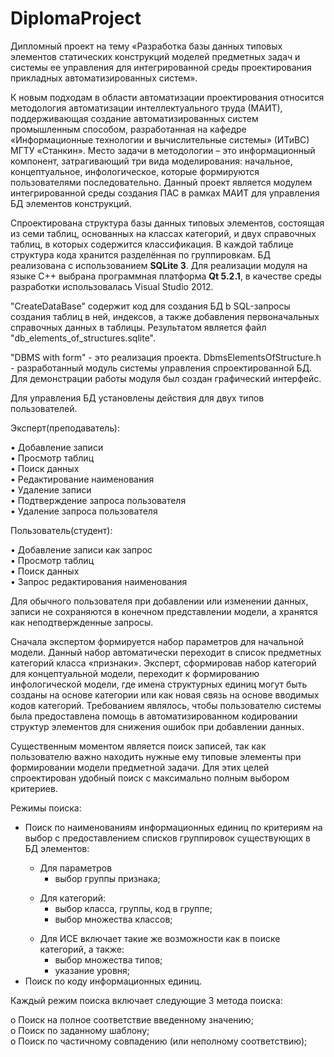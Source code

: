 # DiplomaProject

Дипломный проект на тему «Разработка базы данных типовых элементов статических конструкций моделей предметных задач и системы ее управления для интегрированной среды проектирования прикладных автоматизированных систем».

К новым подходам в области автоматизации проектирования относится методология автоматизации интеллектуального труда (МАИТ), поддерживающая создание автоматизированных систем промышленным способом, разработанная на кафедре «Информационные технологии и вычислительные системы» (ИТиВС) МГТУ «Станкин».  Место задачи в методологии – это информационный компонент, затрагивающий три вида моделирования: начальное, концептуальное, инфологическое, которые формируются пользователями последовательно. 
Данный проект является модулем интегрированной среды создания ПАС в рамках МАИТ для управления БД элементов конструкций. 

Спроектирована структура базы данных типовых элементов, состоящая из семи таблиц, основанных на классах категорий, и двух справочных таблиц, в которых содержится классификация. В каждой таблице структура кода хранится разделённая по группировкам.
БД реализована с использованием <b>SQLite 3</b>.  Для реализации модуля на языке C++ выбрана программная платформа <b>Qt 5.2.1</b>, в качестве среды разработки использовалась Visual Studio 2012.

"CreateDataBase" содержит код для создания БД  b SQL-запросы создания таблиц в ней, индексов, а также добавления первоначальных справочных данных в таблицы. Результатом является файл "db_elements_of_structures.sqlite".

"DBMS with form" - это реализация проекта. DbmsElementsOfStructure.h - разработанный модуль системы управления спроектированной БД. Для демонстрации работы модуля был создан графический интерфейс.

Для управления БД установлены действия для двух типов пользователей.

<p>Эксперт(преподаватель):</p>
•	Добавление записи <br>
•	Просмотр таблиц<br>
•	Поиск данных<br>
•	Редактирование наименования<br>
•	Удаление записи<br>
•	Подтверждение запроса пользователя<br>
•	Удаление запроса пользователя<br>

<p>Пользователь(студент):</p>
•	Добавление записи как запрос<br>
•	Просмотр таблиц<br>
•	Поиск данных<br>
•	Запрос редактирования наименования

Для обычного пользователя при добавлении или изменении данных, записи не сохраняются в конечном представлении модели, а хранятся как неподтвержденные запросы.

Сначала экспертом формируется набор параметров для начальной модели. Данный набор автоматически переходит в список предметных категорий класса «признаки».  Эксперт, сформировав набор категорий для концептуальной модели, переходит к формированию инфологической модели, где имена структурных единиц могут быть созданы на основе категории или как новая связь на основе вводимых кодов категорий.
Требованием являлось, чтобы пользователю системы была предоставлена помощь в автоматизированном кодировании структур элементов для снижения ошибок при добавлении данных.

Существенным моментом является поиск записей, так как пользователю важно находить нужные ему типовые элементы при формировании модели предметной задачи. Для этих целей спроектирован удобный поиск с максимально полным выбором критериев.
<p>Режимы поиска: </p>
<ul>
  <li>Поиск по наименованиям информационных единиц по критериям на выбор с предоставлением списков группировок существующих в БД элементов: </li>
  <ul>
    <li>Для параметров 
    <ul>
       <li>выбор группы признака;
    </ul>
  </ul>
  <ul>
    <li>Для категорий:
    <ul>
      <li>выбор класса, группы, код в группе;
      <li>выбор множества классов;
    </ul>
  </ul>
  <ul>
    <li>Для ИСЕ включает такие же возможности как в поиске категорий, а также:
    <ul>
      <li>выбор множества типов;
      <li>указание уровня;
    </ul>
  </ul>
  <li>Поиск по коду информационных единиц. 
</ul>
<p>Каждый режим поиска включает следующие 3 метода поиска: </p>
 o	Поиск на полное соответствие введенному значению; <br>
 o	Поиск по заданному шаблону; <br>
 o	Поиск по частичному совпадению (или неполному соответствию); <br>
  
